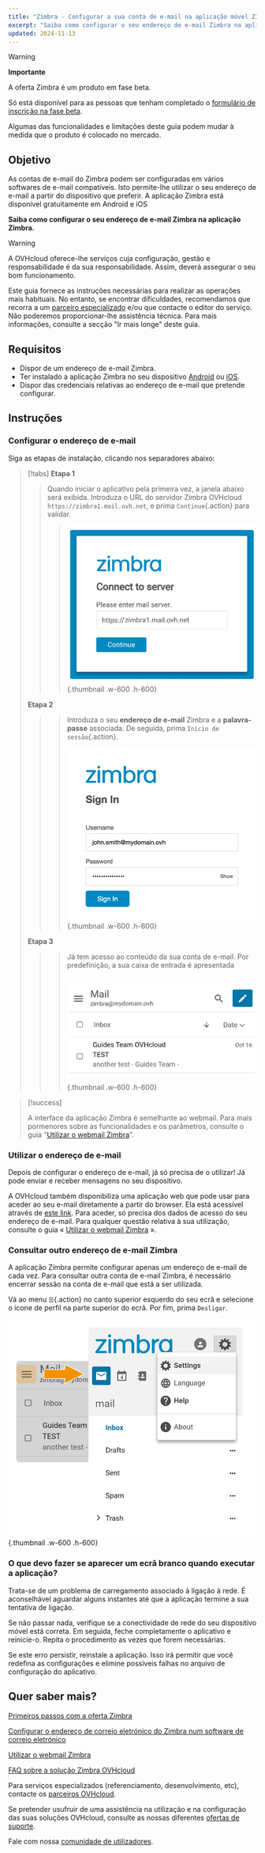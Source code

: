 ```yaml
---
title: "Zimbra - Configurar a sua conta de e-mail na aplicação móvel Zimbra"
excerpt: "Saiba como configurar o seu endereço de e-mail Zimbra na aplicação móvel Zimbra disponível em Android e iOS"
updated: 2024-11-13
---
```


<style>
.w-600 {
  max-width:600px !important;
}
.h-600 {
  max-height:600px !important;
}
</style>

> [!warning]
>
> **Importante**
>
> A oferta Zimbra é um produto em fase beta.
>
> Só está disponível para as pessoas que tenham completado o [formulário de inscrição na fase beta](https://labs.ovhcloud.com/en/zimbra-beta/).
>
> Algumas das funcionalidades e limitações deste guia podem mudar à medida que o produto é colocado no mercado.

## Objetivo

As contas de e-mail do Zimbra podem ser configuradas em vários softwares de e-mail compatíveis. Isto permite-lhe utilizar o seu endereço de e-mail a partir do dispositivo que preferir. A aplicação Zimbra está disponível gratuitamente em Android e iOS

**Saiba como configurar o seu endereço de e-mail Zimbra na aplicação Zimbra.**

> [!warning]
>
> A OVHcloud oferece-lhe serviços cuja configuração, gestão e responsabilidade é da sua responsabilidade. Assim, deverá assegurar o seu bom funcionamento.
>
> Este guia fornece as instruções necessárias para realizar as operações mais habituais. No entanto, se encontrar dificuldades, recomendamos que recorra a um [parceiro especializado](/links/partner) e/ou que contacte o editor do serviço. Não poderemos proporcionar-lhe assistência técnica. Para mais informações, consulte a secção "Ir mais longe" deste guia.

## Requisitos

- Dispor de um endereço de e-mail Zimbra.
- Ter instalado a aplicação Zimbra no seu dispositivo [Android](https://play.google.com/store/apps/details?id=com.zimbra.modernapp&hl=pt) ou [iOS](https://apps.apple.com/cm/app/zimbra-email-collaboration/id1554848550).
- Dispor das credenciais relativas ao endereço de e-mail que pretende configurar.

## Instruções

### Configurar o endereço de e-mail

Siga as etapas de instalação, clicando nos separadores abaixo:

> [!tabs]
> **Etapa 1**
>>>
>> Quando iniciar o aplicativo pela primeira vez, a janela abaixo será exibida. Introduza o URL do servidor Zimbra OVHcloud `https://zimbra1.mail.ovh.net`, e prima `Continue`{.action} para validar.
>>>
>>>![zimbra_app](images/zimbra_app_connect01.png){.thumbnail .w-600 .h-600}
>>>
> **Etapa 2**
>>>
>>> Introduza o seu **endereço de e-mail** Zimbra e a **palavra-passe** associada. De seguida, prima `Início de sessão`{.action}.
>>>
>>>![zimbra_app](images/zimbra_app_connect02.png){.thumbnail .w-600 .h-600}
>>>
> **Etapa 3**
>>>
>>> Já tem acesso ao conteúdo da sua conta de e-mail. Por predefinição, a sua caixa de entrada é apresentada <br><br>
>>>
>>>![zimbra_app](images/zimbra_app_inbox01.png){.thumbnail .w-600 .h-600}

> [!success]
>
> A interface da aplicação Zimbra é semelhante ao webmail. Para mais pormenores sobre as funcionalidades e os parâmetros, consulte o guia "[Utilizar o webmail Zimbra](/pages/web_cloud/email_and_colaborative_solutions/mx_plan/email_zimbra)".

### Utilizar o endereço de e-mail

Depois de configurar o endereço de e-mail, já só precisa de o utilizar! Já pode enviar e receber mensagens no seu dispositivo.

A OVHcloud também disponibiliza uma aplicação web que pode usar para aceder ao seu e-mail diretamente a partir do browser. Ela está acessível através de [este link](/links/web/email). Para aceder, só precisa dos dados de acesso do seu endereço de e-mail. Para qualquer questão relativa à sua utilização, consulte o guia « [Utilizar o webmail Zimbra](/pages/web_cloud/email_and_colaborative_solutions/) ».

### Consultar outro endereço de e-mail Zimbra <a name="modify-settings"></a>

A aplicação Zimbra permite configurar apenas um endereço de e-mail de cada vez. Para consultar outra conta de e-mail Zimbra, é necessário encerrar sessão na conta de e-mail que está a ser utilizada.

Vá ao menu `☰`{.action} no canto superior esquerdo do seu ecrã e selecione o ícone de perfil na parte superior do ecrã. Por fim, prima `Desligar`.

![zimbra_app](images/zimbra_app_settings01.png){.thumbnail .w-600 .h-600}

### O que devo fazer se aparecer um ecrã branco quando executar a aplicação?

Trata-se de um problema de carregamento associado à ligação à rede. É aconselhável aguardar alguns instantes até que a aplicação termine a sua tentativa de ligação.

Se não passar nada, verifique se a conectividade de rede do seu dispositivo móvel está correta. Em seguida, feche completamente o aplicativo e reinicie-o. Repita o procedimento as vezes que forem necessárias.

Se este erro persistir, reinstale a aplicação. Isso irá permitir que você redefina as configurações e elimine possíveis falhas no arquivo de configuração do aplicativo.

## Quer saber mais? <a name="go-further"></a>

[Primeiros passos com a oferta Zimbra](/pages/web_cloud/email_and_collaborative_solutions/zimbra/getting_started_zimbra)

[Configurar o endereço de correio eletrónico do Zimbra num software de correio eletrónico](/pages/web_cloud/email_and_collaborative_solutions/zimbra/zimbra_mail_apps)

[Utilizar o webmail Zimbra](/pages/web_cloud/email_and_collaborative_solutions/mx_plan/email_zimbra)

[FAQ sobre a solução Zimbra OVHcloud](/pages/web_cloud/email_and_collaborative_solutions/mx_plan/faq-zimbra)

Para serviços especializados (referenciamento, desenvolvimento, etc), contacte os [parceiros OVHcloud](/links/partner).

Se pretender usufruir de uma assistência na utilização e na configuração das suas soluções OVHcloud, consulte as nossas diferentes [ofertas de suporte](/links/support).

Fale com nossa [comunidade de utilizadores](/links/community).